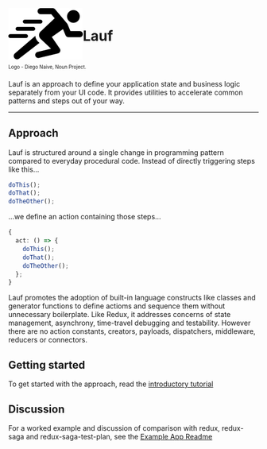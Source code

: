 <img src="https://github.com/cefn/lauf/raw/main/vector/logo.png" alt="Logo - Image of Runner" align="left">

# Lauf

<br>
<sub><sup>Logo - Diego Naive, Noun Project.</sup></sub>
<br>

Lauf is an approach to define your application state and business logic separately from your UI code. It provides utilities to accelerate common patterns and steps out of your way.

<hr>

## Approach

Lauf is structured around a single change in programming pattern compared to everyday procedural code. Instead of directly triggering steps like this...

```typescript
doThis();
doThat();
doTheOther();
```

...we define an action containing those steps...

```typescript
{
  act: () => {
    doThis();
    doThat();
    doTheOther();
  };
}
```

Lauf promotes the adoption of built-in language constructs like classes and generator functions to define actioms and sequence them without unnecessary boilerplate. Like Redux, it addresses concerns of state management, asynchrony, time-travel debugging and testability. However there are no action constants, creators, payloads, dispatchers, middleware, reducers or connectors.

## Getting started

To get started with the approach, read the [introductory tutorial](./docs/index.md)

## Discussion

For a worked example and discussion of comparison with redux, redux-saga and redux-saga-test-plan, see the [Example App Readme](./apps/lauf-example-async/README.md)
